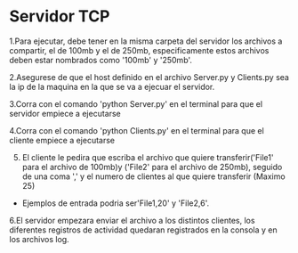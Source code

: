 # Servidor TCP


1.Para ejecutar, debe tener en la misma carpeta del servidor los archivos a compartir, el de 100mb y el de 250mb, especificamente estos archivos deben estar nombrados como  '100mb' y '250mb'.

2.Asegurese de que el host definido en el archivo Server.py y Clients.py sea la ip de la maquina en la que se va a ejecuar el servidor.

3.Corra con el comando 'python Server.py' en el terminal para que el servidor empiece a ejecutarse

4.Corra con el comando 'python Clients.py' en el terminal para que el cliente empiece a ejecutarse

5. El cliente le pedira que escriba el archivo que quiere transferir('File1' para el archivo de 100mb)y ('File2' para el archivo de 250mb), seguido de una coma ',' y el numero de clientes al que quiere transferir (Maximo 25)

* Ejemplos de entrada podria ser'File1,20' y 'File2,6'.

6.El servidor empezara enviar el archivo a los distintos clientes, los diferentes registros de actividad quedaran registrados en la consola y en los archivos log.
